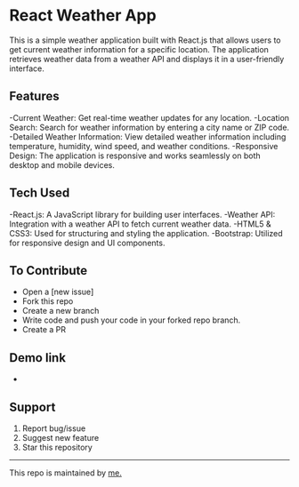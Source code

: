 # React Weather App

This is a simple weather application built with React.js that allows users to get current weather information for a specific location. The application retrieves weather data from a weather API and displays it in a user-friendly interface.



## Features
-Current Weather: Get real-time weather updates for any location.
-Location Search: Search for weather information by entering a city name or ZIP code.
-Detailed Weather Information: View detailed weather information including temperature, humidity, wind speed, and weather conditions.
-Responsive Design: The application is responsive and works seamlessly on both desktop and mobile devices.


## Tech Used
-React.js: A JavaScript library for building user interfaces.
-Weather API: Integration with a weather API to fetch current weather data.
-HTML5 & CSS3: Used for structuring and styling the application.
-Bootstrap: Utilized for responsive design and UI components.

## To Contribute

- Open a [new issue]
- Fork this repo
- Create a new branch 
- Write code and push your code in your forked repo branch.
- Create a PR

## Demo link
-

## Support
1. Report bug/issue
2. Suggest new feature
3. Star this repository


<hr/>
This repo is maintained by <a href="https://github.com/Sanjaykumar2210">me.</a>
